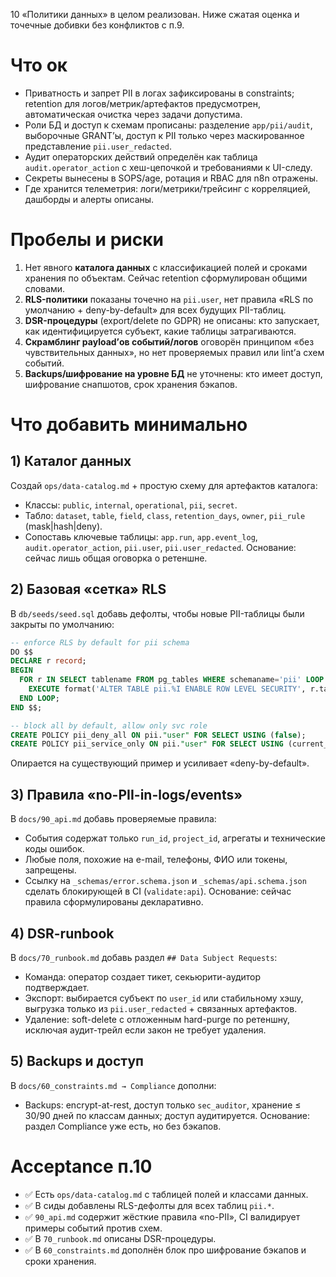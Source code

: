 10 «Политики данных» в целом реализован. Ниже сжатая оценка и точечные добивки без конфликтов с п.9.

# Что ок

- Приватность и запрет PII в логах зафиксированы в constraints; retention для логов/метрик/артефактов предусмотрен, автоматическая очистка через задачи допустима. &#x20;
- Роли БД и доступ к схемам прописаны: разделение `app/pii/audit`, выборочные GRANT’ы, доступ к PII только через маскированное представление `pii.user_redacted`.&#x20;
- Аудит операторских действий определён как таблица `audit.operator_action` с хеш-цепочкой и требованиями к UI-следу. &#x20;
- Секреты вынесены в SOPS/age, ротация и RBAC для n8n отражены. &#x20;
- Где хранится телеметрия: логи/метрики/трейсинг с корреляцией, дашборды и алерты описаны.&#x20;

# Пробелы и риски

1. Нет явного **каталога данных** с классификацией полей и сроками хранения по объектам. Сейчас retention сформулирован общими словами.&#x20;
2. **RLS-политики** показаны точечно на `pii.user`, нет правила «RLS по умолчанию + deny-by-default» для всех будущих PII-таблиц.&#x20;
3. **DSR-процедуры** (export/delete по GDPR) не описаны: кто запускает, как идентифицируется субъект, какие таблицы затрагиваются.&#x20;
4. **Скрамблинг payload’ов событий/логов** оговорён принципом «без чувствительных данных», но нет проверяемых правил или lint’а схем событий.&#x20;
5. **Backups/шифрование на уровне БД** не уточнены: кто имеет доступ, шифрование снапшотов, срок хранения бэкапов.&#x20;

# Что добавить минимально

## 1) Каталог данных

Создай `ops/data-catalog.md` + простую схему для артефактов каталога:

- Классы: `public`, `internal`, `operational`, `pii`, `secret`.
- Табло: `dataset`, `table`, `field`, `class`, `retention_days`, `owner`, `pii_rule` (mask|hash|deny).
- Сопоставь ключевые таблицы: `app.run`, `app.event_log`, `audit.operator_action`, `pii.user`, `pii.user_redacted`. Основание: сейчас лишь общая оговорка о ретеншне.&#x20;

## 2) Базовая «сетка» RLS

В `db/seeds/seed.sql` добавь дефолты, чтобы новые PII-таблицы были закрыты по умолчанию:

```sql
-- enforce RLS by default for pii schema
DO $$
DECLARE r record;
BEGIN
  FOR r IN SELECT tablename FROM pg_tables WHERE schemaname='pii' LOOP
    EXECUTE format('ALTER TABLE pii.%I ENABLE ROW LEVEL SECURITY', r.tablename);
  END LOOP;
END $$;

-- block all by default, allow only svc role
CREATE POLICY pii_deny_all ON pii."user" FOR SELECT USING (false);
CREATE POLICY pii_service_only ON pii."user" FOR SELECT USING (current_user = 'svc_quanta');
```

Опирается на существующий пример и усиливает «deny-by-default».&#x20;

## 3) Правила «no-PII-in-logs/events»

В `docs/90_api.md` добавь проверяемые правила:

- События содержат только `run_id`, `project_id`, агрегаты и технические коды ошибок.
- Любые поля, похожие на e-mail, телефоны, ФИО или токены, запрещены.
- Ссылку на `_schemas/error.schema.json` и `_schemas/api.schema.json` сделать блокирующей в CI (`validate:api`). Основание: сейчас правила сформулированы декларативно.&#x20;

## 4) DSR-runbook

В `docs/70_runbook.md` добавь раздел `## Data Subject Requests`:

- Команда: оператор создает тикет, секьюрити-аудитор подтверждает.
- Экспорт: выбирается субъект по `user_id` или стабильному хэшу, выгрузка только из `pii.user_redacted` + связанных артефактов.
- Удаление: soft-delete с отложенным hard-purge по ретеншну, исключая аудит-трейл если закон не требует удаления.&#x20;

## 5) Backups и доступ

В `docs/60_constraints.md → Compliance` дополни:

- Backups: encrypt-at-rest, доступ только `sec_auditor`, хранение ≤ 30/90 дней по классам данных; доступ аудитируется. Основание: раздел Compliance уже есть, но без бэкапов.&#x20;

# Acceptance п.10

- ✅ Есть `ops/data-catalog.md` с таблицей полей и классами данных.
- ✅ В сиды добавлены RLS-дефолты для всех таблиц `pii.*`.&#x20;
- ✅ `90_api.md` содержит жёсткие правила «no-PII», CI валидирует примеры событий против схем.&#x20;
- ✅ В `70_runbook.md` описаны DSR-процедуры.&#x20;
- ✅ В `60_constraints.md` дополнён блок про шифрование бэкапов и сроки хранения.&#x20;
